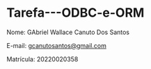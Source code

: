 # Tarefa---ODBC-e-ORM

Nome: GAbriel Wallace Canuto Dos Santos

E-mail: gcanutosantos@gmail.com

Matrícula: 20220020358

